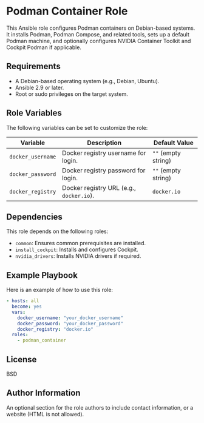 Podman Container Role
=====================

This Ansible role configures Podman containers on Debian-based systems. It installs Podman, Podman Compose, and related tools, sets up a default Podman machine, and optionally configures NVIDIA Container Toolkit and Cockpit Podman if applicable.

Requirements
------------

- A Debian-based operating system (e.g., Debian, Ubuntu).
- Ansible 2.9 or later.
- Root or sudo privileges on the target system.

Role Variables
--------------

The following variables can be set to customize the role:

| Variable           | Description                                      | Default Value       |
|--------------------|--------------------------------------------------|---------------------|
| `docker_username`  | Docker registry username for login.              | `""` (empty string) |
| `docker_password`  | Docker registry password for login.              | `""` (empty string) |
| `docker_registry`  | Docker registry URL (e.g., `docker.io`).         | `docker.io`         |

Dependencies
------------

This role depends on the following roles:

- `common`: Ensures common prerequisites are installed.
- `install_cockpit`: Installs and configures Cockpit.
- `nvidia_drivers`: Installs NVIDIA drivers if required.

Example Playbook
----------------

Here is an example of how to use this role:

```yaml
- hosts: all
  become: yes
  vars:
    docker_username: "your_docker_username"
    docker_password: "your_docker_password"
    docker_registry: "docker.io"
  roles:
    - podman_container
```

License
-------

BSD

Author Information
------------------

An optional section for the role authors to include contact information, or a website (HTML is not allowed).
